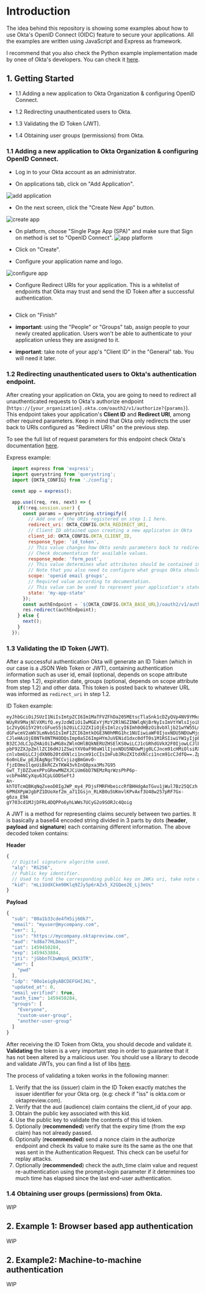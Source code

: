 # Introduction
The idea behind this repository is showing some examples about how to use Okta's OpenID Connect (OIDC) feature to secure your applications. All the examples are written using JavaScript and Express as framework.

I recommend that you also check the Python example implementation made by onee of Okta's developers. You can check it [here](https://github.com/jpf/okta-oidc-beta).

## 1. Getting Started
- 1.1 Adding a new application to Okta Organization & configuring OpenID Connect.

- 1.2 Redirecting unauthenticated users to Okta.

- 1.3 Validating the ID Token (JWT).

- 1.4 Obtaining user groups (permissions) from Okta.

### 1.1 Adding a new application to Okta Organization & configuring OpenID Connect.
  - Log in to your Okta account as an administrator.

  - On applications tab, click on "Add Application".
  
  ![add application](https://cloud.githubusercontent.com/assets/10089668/17463384/81a9de1c-5c9a-11e6-817d-3a5755f4104f.png)

  - On the next screen, click the "Create New App" button.
  
  ![create app](https://cloud.githubusercontent.com/assets/10089668/17463385/81ac9832-5c9a-11e6-8ef3-78d20f1d9b94.png)
 
  - On platform, choose "Single Page App (SPA)" and make sure that Sign on method is set to "OpenID Connect".
  ![app platform](https://cloud.githubusercontent.com/assets/10089668/17463386/81ad236a-5c9a-11e6-8253-a4af52ea60e1.png)
  
  - Click on "Create".
  
  - Configure your application name and logo.
  
  ![configure app](https://cloud.githubusercontent.com/assets/10089668/17463387/81b0a3b4-5c9a-11e6-9880-20535ac4a224.png)

  - Configure Redirect URIs for your application. This is a whitelist of endpoints that Okta may trust and send the ID Token after a successful authentication.
  
  <img here>
  
  - Click on "Finish"
  
  - **important**: using the "People" or "Groups" tab, assign people to your newly created application. Users won't be able to authenticate to your application unless they are assigned to it.
  
  - **important**: take note of your app's "Client ID" in the "General" tab. You will need it later.
  
  


### 1.2 Redirecting unauthenticated users to Okta's authentication endpoint.
After creating your application on Okta, you are going to need to redirect all unauthenticated requests to Okta's authorize endpoint (`https://{your_organization}.okta.com/oauth2/v1/authorize?{params}`). This endpoint takes your application's **Client ID** and **Redirect URI**, among other required parameters. Keep in mind that Okta only redirects the user back to URIs configured as "Redirect URIs" on the previous step.

To see the full list of request parameters for this endpoint check Okta's documentation [here](http://developer.okta.com/docs/api/resources/oauth2.html#authentication-request).

Express example:
```javascript
  import express from 'express';
  import querystring from 'querystring';
  import {OKTA_CONFIG} from './config';

  const app = express();

  app.use((req, res, next) => {
    if(!req.session.user) {
      const params = querystring.stringify({
        // Add one of the URIs registered on step 1.1 here.
        redirect_uri: OKTA_CONFIG.OKTA_REDIRECT_URI,
        // Client ID obtained upon creating a new applicaton in Okta
        client_id: OKTA_CONFIG.OKTA_CLIENT_ID,
        response_type: 'id_token',
        // This value changes how Okta sends parameters back to redirect_uri upon successfully authenticating a user.
        // Check documentation for available values.
        response_mode: 'form_post',
        // This value determines what attributes should be contained in the response JSON Web Token (JWT). OpenID is required, email and groups are optional, but really useful if you want the user's e-mail and permissions.
        // Note that you also need to configure what groups Okta should send back to your app. (step 1.4)
        scope: 'openid email groups',
        // Required value according to documentation.
        // This value can be used to represent your application's state upon the receipt of the response
        state: 'my-app-state'
      });
      const authEndpoint = `${OKTA_CONFIG.OKTA_BASE_URL}/oauth2/v1/authorize?${params}`;
      res.redirect(authEndpoint);
    } else {
      next();
    }
  });
```
### 1.3 Validating the ID Token (JWT).
After a successful authentication Okta will generate an ID Token (which in our case is a JSON Web Token or JWT), containing authentication information such as user id, email (optional, depends on scope attribute from step 1.2), expiration date, groups (optional, depends on scope attribute from step 1.2) and other data. This token is posted back to whatever URL was informed as `redirect_uri` in step 1.2.

ID Token example:
```
eyJhbGciOiJSUzI1NiIsImtpZCI6Im1MaTFVZFhDa205MEtscTlaSnk1cDZyQVp4NV9YMkdRZ
WUyRV9MajNlVXMifQ.eyJzdWIiOiIwMGExYjMzY2RlNGZINWlqNjBrNyIsImVtYWlsIjoibXl
1c2VyQG15Y29tcGFueS5jb20iLCJ2ZXIiOjEsImlzcyI6Imh0dHBzOi8vbXljb21wYW55Lm9r
dGFwcmV2aWV3LmNvbSIsImF1ZCI6ImtkOGE3N0hMRG1hc1NUIiwiaWF0IjoxNDU5NDUwMjg0L
CJleHAiOjE0NTk0NTM4ODQsImp0aSI6ImpHYmJuVENid1dxc0dfT0s1M1RSIiwiYW1yIjpbIn
B3ZCJdLCJpZHAiOiIwMG8xZWlnOHlBQkNERUZHSElKS0wiLCJ1cGRhdGVkX2F0IjowLCJlbWF
pbF92ZXJpZmllZCI6dHJ1ZSwiYXV0aF90aW1lIjoxNDU5NDUwMjg0LCJncm91cHMiOlsiRXZl
cnlvbmUiLCJjdXN0b20tdXNlci1ncm91cCIsImFub3RoZXItdXNlci1ncm91cCJdfQ==.Zp8a
6o0nLEw_pEJEAgNgcT9CCvjizqBmGmvO-fjzEOmo1lqoUiBkRCZxTKW43vhInQ8pxa3Ms7G95
GwT_TjDZZuexPPsGRewMNZXJCiUm6bD7NEMzRqrWzsPhP6p-vcbPm4NCyXqu63CpLGODSeFtJ
An-khTOTcmQBKqNqZveoD0IgJWP_my4_PDjsFMRFHbeiccRfBHHdgAoTGvu1jWul7Bz25QCzh
6PMdXPpWJgbPZ1DUoXef2m_a71IGsjn_RLKB0u5UKmvlKPvAxf3U48w257pRF7Gx-g6za_E9A
gY703cd1MJjDFRL4DQPPo6yhLWWs7UCyG2o9SORJc4Qoig
```

A JWT is a method for representing claims securely between two parties. It is basically a base64 encoded string divided in 3 parts by dots (**header**, **payload** and **signature**) each containing different information. The above decoded token contains:

**Header**
```javascript
{
  // Digital signature algorithm used.
  "alg": "RS256",
  // Public key identifier.
  // Used to find the corresponding public key on JWKs uri, take note of this.
  "kid": "mLi1UdXCkm90Klq9ZJy5p6rAZx5_X2GQee2E_Lj3eUs"
}
```

**Payload**
```javascript
{
  "sub": "00a1b33cde4fH5ij60k7",
  "email": "myuser@mycompany.com",
  "ver": 1,
  "iss": "https://mycompany.oktapreview.com",
  "aud": "kd8a77HLDmasST",
  "iat": 1459450284,
  "exp": 1459453884,
  "jti": "jGbbnTCbwWqsG_OK53TR",
  "amr": [
    "pwd"
  ],
  "idp": "00o1eig8yABCDEFGHIJKL",
  "updated_at": 0,
  "email_verified": true,
  "auth_time": 1459450284,
  "groups": [
    "Everyone",
    "custom-user-group",
    "another-user-group"
  ]
}
```

After receiving the ID Token from Okta, you should decode and validate it. **Validating** the token is a very important step in order to guarantee that it has not been altered by a malicious user. 
You should use a library to decode and validate JWTs, you can find a list of libs [here](https://jwt.io/).

The process of validating a token works in the following manner:

 1. Verify that the iss (issuer) claim in the ID Token exactly matches the issuer identifier for your Okta org. (e.g: check if "iss" is okta.com or oktapreview.com).
 2. Verify that the aud (audience) claim contains the client_id of your app.
 3. Obtain the public key associated with this kid.
 4. Use the public key to validate the contents of this id token.
 5. Optionally (**recommended**) verify that the expiry time (from the exp claim) has not already passed.
 6. Optionally (**recommended**) send a nonce claim in the authorize endpoint and check its value to make sure its the same as the one that was sent in the Authentication Request. This check can be useful for replay attacks.
 8. Optionally (**recommended**) check the auth_time claim value and request re-authentication using the prompt=login parameter if it determines too much time has elapsed since the last end-user authentication.

### 1.4 Obtaining user groups (permissions) from Okta.
WIP

## 2. Example 1: Browser based app authentication
WIP

## 2. Example2: Machine-to-machine authentication
WIP
